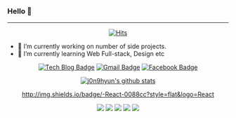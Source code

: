 ### Hello 👋

---

<div align=center>

[![Hits](https://hits.seeyoufarm.com/api/count/incr/badge.svg?url=https%3A%2F%2Fgithub.com%2Fgjbae1212%2Fhit-counter)](https://hits.seeyoufarm.com)                          

</div>

- 🔭 I’m currently working on number of side projects.
- 🌱 I’m currently learning Web Full-stack, Design etc

<div align=center>


[![Tech Blog Badge](http://img.shields.io/badge/-Tech%20blog-black?style=flat-square&logo=github&link=https://j0n9hyun.xyz/)](https://j0n9hyun.xyz/)
[![Gmail Badge](https://img.shields.io/badge/Gmail-d14836?style=flat-square&logo=Gmail&logoColor=white&link=mailto:j0n9yhun@mail.com)](mailto:j0n9hyun@gmail.com)
[![Facebook Badge](https://img.shields.io/badge/facebook-1877f2?style=flat-square&logo=facebook&logoColor=white&link=https://www.fb.com/j0n9hyun)](https://www.fb.com/j0n9hyun)

[![j0n9hyun's github stats](https://github-readme-stats.vercel.app/api?username=j0n9hyun&show_icons=true&theme=tokyonight)](https://github.com/anuraghazra/github-readme-stats)


http://img.shields.io/badge/-React-0088cc?style=flat&logo=React

![](http://img.shields.io/badge/-React.js-0088cc?style=flat&logo=React)
![](http://img.shields.io/badge/-Node.js-339933?style=flat&logo=nodemon)
![](http://img.shields.io/badge/-JavaScript-654FF0?style=00874d&logo=javascript)
![](http://img.shields.io/badge/-TypeScript-007ACC?style=flat&logo=TypeScript)
![](http://img.shields.io/badge/-Docker-6A5FBB?style=00874d&logo=docker)

</div>



<!--
- 👯 I’m looking to collaborate on ...
- 🤔 I’m looking for help with ...
- 💬 Ask me about ...
- 📫 How to reach me: ...
- 😄 Pronouns: ...
- ⚡ Fun fact: ...
-->
